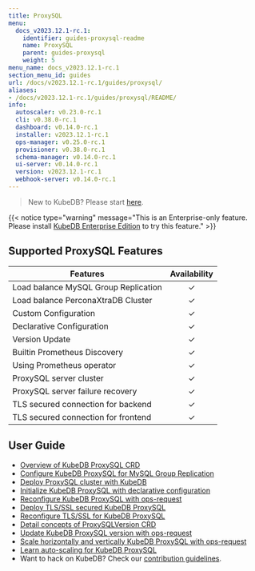 ```yaml
---
title: ProxySQL
menu:
  docs_v2023.12.1-rc.1:
    identifier: guides-proxysql-readme
    name: ProxySQL
    parent: guides-proxysql
    weight: 5
menu_name: docs_v2023.12.1-rc.1
section_menu_id: guides
url: /docs/v2023.12.1-rc.1/guides/proxysql/
aliases:
- /docs/v2023.12.1-rc.1/guides/proxysql/README/
info:
  autoscaler: v0.23.0-rc.1
  cli: v0.38.0-rc.1
  dashboard: v0.14.0-rc.1
  installer: v2023.12.1-rc.1
  ops-manager: v0.25.0-rc.1
  provisioner: v0.38.0-rc.1
  schema-manager: v0.14.0-rc.1
  ui-server: v0.14.0-rc.1
  version: v2023.12.1-rc.1
  webhook-server: v0.14.0-rc.1
---
```


> New to KubeDB? Please start [here](/docs/v2023.12.1-rc.1/README).

{{< notice type="warning" message="This is an Enterprise-only feature. Please install [KubeDB Enterprise Edition](/docs/v2023.12.1-rc.1/setup/install/enterprise) to try this feature." >}}

## Supported ProxySQL Features

| Features                             | Availability |
| ------------------------------------ | :----------: |
| Load balance MySQL Group Replication |   &#10003;   |
| Load balance PerconaXtraDB Cluster   |   &#10003;   |
| Custom Configuration                 |   &#10003;   |
| Declarative Configuration            |   &#10003;   |
| Version Update                       |   &#10003;   |
| Builtin Prometheus Discovery         |   &#10003;   |
| Using Prometheus operator            |   &#10003;   |
| ProxySQL server cluster              |   &#10003;   |
| ProxySQL server failure recovery     |   &#10003;   |
| TLS secured connection for backend   |   &#10003;   |
| TLS secured connection for frontend  |   &#10003;   |

## User Guide

- [Overview of KubeDB ProxySQL CRD](/docs/v2023.12.1-rc.1/guides/proxysql/concepts/proxysql/) 
- [Configure KubeDB ProxySQL for MySQL Group Replication](/docs/v2023.12.1-rc.1/guides/proxysql/quickstart/mysqlgrp/)
- [Deploy ProxySQL cluster with KubeDB](/docs/v2023.12.1-rc.1/guides/proxysql/clustering/proxysql-cluster/) 
- [Initialize KubeDB ProxySQL with declarative configuration](/docs/v2023.12.1-rc.1/guides/proxysql/concepts/declarative-configuration/) 
- [Reconfigure KubeDB ProxySQL with ops-request](/docs/v2023.12.1-rc.1/guides/proxysql/concepts/opsrequest/)
- [Deploy TLS/SSL secured KubeDB ProxySQL](/docs/v2023.12.1-rc.1/guides/proxysql/tls/configure/)
- [Reconfigure TLS/SSL for KubeDB ProxySQL](/docs/v2023.12.1-rc.1/guides/proxysql/reconfigure-tls/cluster/)
- [Detail concepts of ProxySQLVersion CRD](/docs/v2023.12.1-rc.1/guides/proxysql/concepts/proxysql-version/)
- [Update KubeDB ProxySQL version with ops-request](/docs/v2023.12.1-rc.1/guides/proxysql/update-version/cluster/)
- [Scale horizontally and vertically KubeDB ProxySQL with ops-request](/docs/v2023.12.1-rc.1/guides/proxysql/scaling/horizontal-scaling/cluster/)
- [Learn auto-scaling for KubeDB ProxySQL](/docs/v2023.12.1-rc.1/guides/proxysql/autoscaler/compute/cluster/)
- Want to hack on KubeDB? Check our [contribution guidelines](/docs/v2023.12.1-rc.1/CONTRIBUTING).
